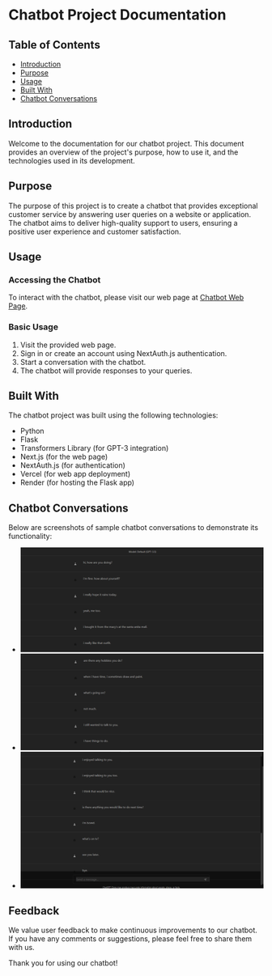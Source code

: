 # Chatbot Project Documentation

## Table of Contents
- [Introduction](#introduction)
- [Purpose](#purpose)
- [Usage](#usage)
- [Built With](#built-with)
- [Chatbot Conversations](#chatbot-conversations)

## Introduction

Welcome to the documentation for our chatbot project. This document provides an overview of the project's purpose, how to use it, and the technologies used in its development.

## Purpose

The purpose of this project is to create a chatbot that provides exceptional customer service by answering user queries on a website or application. The chatbot aims to deliver high-quality support to users, ensuring a positive user experience and customer satisfaction.

## Usage

### Accessing the Chatbot

To interact with the chatbot, please visit our web page at [Chatbot Web Page](https://carla-chatbot.vercel.app).

### Basic Usage

1. Visit the provided web page.
2. Sign in or create an account using NextAuth.js authentication.
3. Start a conversation with the chatbot.
4. The chatbot will provide responses to your queries.

## Built With

The chatbot project was built using the following technologies:

- Python
- Flask
- Transformers Library (for GPT-3 integration)
- Next.js (for the web page)
- NextAuth.js (for authentication)
- Vercel (for web app deployment)
- Render (for hosting the Flask app)

## Chatbot Conversations

Below are screenshots of sample chatbot conversations to demonstrate its functionality:

- ![Chatbot Conversation 1](screenshots/Screenshot1.png)
- ![Chatbot Conversation 2](screenshots/Screenshot2.png)
- ![Chatbot Conversation 3](screenshots/Screenshot3.png)

## Feedback

We value user feedback to make continuous improvements to our chatbot. If you have any comments or suggestions, please feel free to share them with us.

Thank you for using our chatbot!

